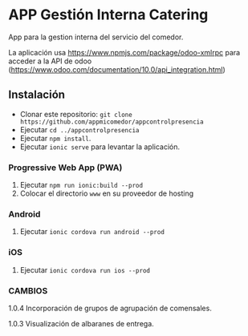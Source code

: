 # APP Gestión Interna Catering

App para la gestion interna del servicio del comedor.

La aplicación usa https://www.npmjs.com/package/odoo-xmlrpc para acceder a la API de odoo (https://www.odoo.com/documentation/10.0/api_integration.html)


## Instalación

* Clonar este repositorio: `git clone https://github.com/appmicomedor/appcontrolpresencia`
* Ejecutar `cd ../appcontrolpresencia`
* Ejecutar `npm install`.
* Ejecutar `ionic serve` para levantar la aplicación.

### Progressive Web App (PWA)

1. Ejecutar `npm run ionic:build --prod`
2. Colocar el directorio  `www` en su proveedor de hosting

### Android

1. Ejecutar `ionic cordova run android --prod`

### iOS

1. Ejecutar `ionic cordova run ios --prod`

### CAMBIOS
1.0.4 
  Incorporación de grupos de agrupación de comensales.
  
1.0.3
  Visualización de albaranes de entrega.
  
  
